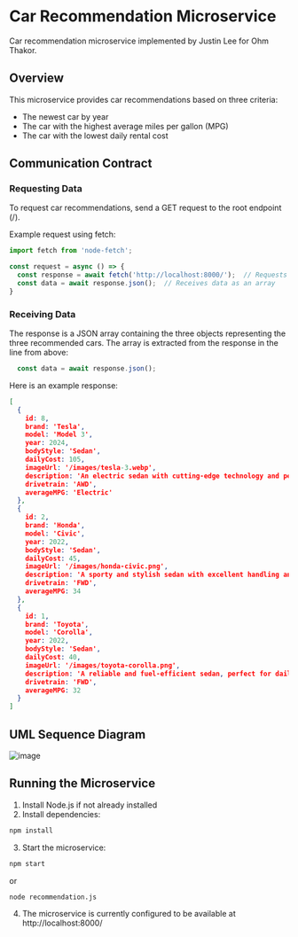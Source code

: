 # Car Recommendation Microservice
Car recommendation microservice implemented by Justin Lee for Ohm Thakor.

## Overview
This microservice provides car recommendations based on three criteria:
- The newest car by year
- The car with the highest average miles per gallon (MPG)
- The car with the lowest daily rental cost

## Communication Contract
### Requesting Data
To request car recommendations, send a GET request to the root endpoint (/).

Example request using fetch:
```javascript
import fetch from 'node-fetch';

const request = async () => {
  const response = await fetch('http://localhost:8000/');  // Requests data
  const data = await response.json();  // Receives data as an array
}
```
### Receiving Data
The response is a JSON array containing the three objects representing the three recommended cars. The array is extracted from the response in the line from above:
```javascript
  const data = await response.json();
```
Here is an example response:
```json
[
  {
    id: 8,
    brand: 'Tesla',
    model: 'Model 3',
    year: 2024,
    bodyStyle: 'Sedan',
    dailyCost: 105,
    imageUrl: '/images/tesla-3.webp',
    description: 'An electric sedan with cutting-edge technology and performance.',
    drivetrain: 'AWD',
    averageMPG: 'Electric'
  },
  {
    id: 2,
    brand: 'Honda',
    model: 'Civic',
    year: 2022,
    bodyStyle: 'Sedan',
    dailyCost: 45,
    imageUrl: '/images/honda-civic.png',
    description: 'A sporty and stylish sedan with excellent handling and comfort.',
    drivetrain: 'FWD',
    averageMPG: 34
  },
  {
    id: 1,
    brand: 'Toyota',
    model: 'Corolla',
    year: 2022,
    bodyStyle: 'Sedan',
    dailyCost: 40,
    imageUrl: '/images/toyota-corolla.png',
    description: 'A reliable and fuel-efficient sedan, perfect for daily commutes.',
    drivetrain: 'FWD',
    averageMPG: 32
  }
]
```
## UML Sequence Diagram
![image](https://github.com/user-attachments/assets/200c5210-ffde-42e9-bb48-9742ffdf0ecd)

## Running the Microservice
1. Install Node.js if not already installed
2. Install dependencies:
```bash
npm install
```
3. Start the microservice:
```bash
npm start
```
or
```bash
node recommendation.js
```
4. The microservice is currently configured to be available at http://localhost:8000/ 
